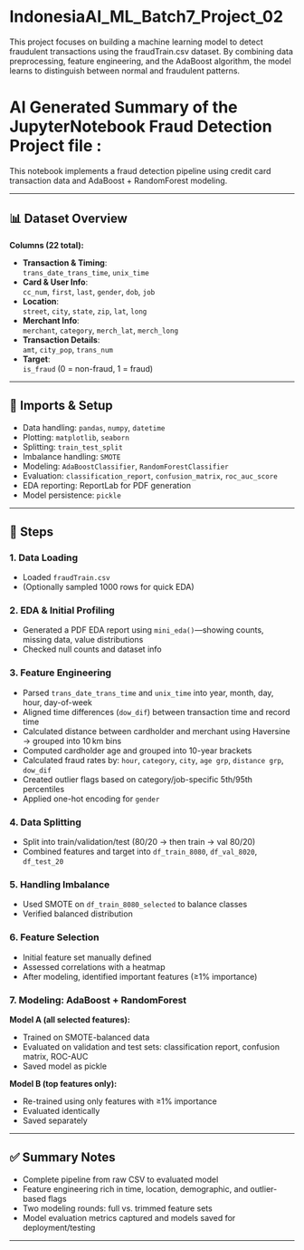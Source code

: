 # IndonesiaAI_ML_Batch7_Project_02
This project focuses on building a machine learning model to detect fraudulent transactions using the fraudTrain.csv dataset. By combining data preprocessing, feature engineering, and the AdaBoost algorithm, the model learns to distinguish between normal and fraudulent patterns.

# AI Generated Summary of the JupyterNotebook Fraud Detection Project file :

This notebook implements a fraud detection pipeline using credit card transaction data and AdaBoost + RandomForest modeling.

---

## 📊 Dataset Overview

**Columns (22 total):**

- **Transaction & Timing**:  
  `trans_date_trans_time`, `unix_time`  
- **Card & User Info**:  
  `cc_num`, `first`, `last`, `gender`, `dob`, `job`  
- **Location**:  
  `street`, `city`, `state`, `zip`, `lat`, `long`  
- **Merchant Info**:  
  `merchant`, `category`, `merch_lat`, `merch_long`  
- **Transaction Details**:  
  `amt`, `city_pop`, `trans_num`  
- **Target**:  
  `is_fraud` (0 = non-fraud, 1 = fraud)

---

## 🔧 Imports & Setup

- Data handling: `pandas`, `numpy`, `datetime`  
- Plotting: `matplotlib`, `seaborn`  
- Splitting: `train_test_split`  
- Imbalance handling: `SMOTE`  
- Modeling: `AdaBoostClassifier`, `RandomForestClassifier`  
- Evaluation: `classification_report`, `confusion_matrix`, `roc_auc_score`  
- EDA reporting: ReportLab for PDF generation  
- Model persistence: `pickle`

---

## 🧭 Steps

### 1. Data Loading  
- Loaded `fraudTrain.csv`  
- (Optionally sampled 1000 rows for quick EDA)

### 2. EDA & Initial Profiling  
- Generated a PDF EDA report using `mini_eda()`—showing counts, missing data, value distributions  
- Checked null counts and dataset info

### 3. Feature Engineering

- Parsed `trans_date_trans_time` and `unix_time` into year, month, day, hour, day-of-week  
- Aligned time differences (`dow_dif`) between transaction time and record time  
- Calculated distance between cardholder and merchant using Haversine → grouped into 10 km bins  
- Computed cardholder age and grouped into 10-year brackets  
- Calculated fraud rates by: `hour`, `category`, `city`, `age grp`, `distance grp`, `dow_dif`  
- Created outlier flags based on category/job-specific 5th/95th percentiles  
- Applied one-hot encoding for `gender`

### 4. Data Splitting

- Split into train/validation/test (80/20 → then train → val 80/20)  
- Combined features and target into `df_train_8080`, `df_val_8020`, `df_test_20`

### 5. Handling Imbalance  
- Used SMOTE on `df_train_8080_selected` to balance classes  
- Verified balanced distribution

### 6. Feature Selection

- Initial feature set manually defined  
- Assessed correlations with a heatmap  
- After modeling, identified important features (≥1% importance)

### 7. Modeling: AdaBoost + RandomForest

**Model A (all selected features):**
- Trained on SMOTE-balanced data  
- Evaluated on validation and test sets: classification report, confusion matrix, ROC-AUC  
- Saved model as pickle

**Model B (top features only):**
- Re-trained using only features with ≥1% importance  
- Evaluated identically  
- Saved separately

---

## ✅ Summary Notes

- Complete pipeline from raw CSV to evaluated model  
- Feature engineering rich in time, location, demographic, and outlier-based flags  
- Two modeling rounds: full vs. trimmed feature sets  
- Model evaluation metrics captured and models saved for deployment/testing

---

